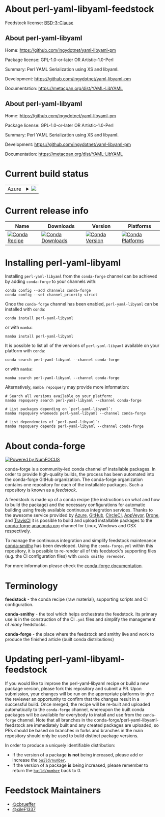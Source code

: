 About perl-yaml-libyaml-feedstock
=================================

Feedstock license: [BSD-3-Clause](https://github.com/conda-forge/perl-yaml-libyaml-feedstock/blob/main/LICENSE.txt)


About perl-yaml-libyaml
-----------------------

Home: https://github.com/ingydotnet/yaml-libyaml-pm

Package license: GPL-1.0-or-later OR Artistic-1.0-Perl

Summary: Perl YAML Serialization using XS and libyaml.

Development: https://github.com/ingydotnet/yaml-libyaml-pm

Documentation: https://metacpan.org/dist/YAML-LibYAML

About perl-yaml-libyaml
-----------------------

Home: https://github.com/ingydotnet/yaml-libyaml-pm

Package license: GPL-1.0-or-later OR Artistic-1.0-Perl

Summary: Perl YAML Serialization using XS and libyaml.

Development: https://github.com/ingydotnet/yaml-libyaml-pm

Documentation: https://metacpan.org/dist/YAML-LibYAML

Current build status
====================


<table>
    
  <tr>
    <td>Azure</td>
    <td>
      <details>
        <summary>
          <a href="https://dev.azure.com/conda-forge/feedstock-builds/_build/latest?definitionId=17875&branchName=main">
            <img src="https://dev.azure.com/conda-forge/feedstock-builds/_apis/build/status/perl-yaml-libyaml-feedstock?branchName=main">
          </a>
        </summary>
        <table>
          <thead><tr><th>Variant</th><th>Status</th></tr></thead>
          <tbody><tr>
              <td>linux_64</td>
              <td>
                <a href="https://dev.azure.com/conda-forge/feedstock-builds/_build/latest?definitionId=17875&branchName=main">
                  <img src="https://dev.azure.com/conda-forge/feedstock-builds/_apis/build/status/perl-yaml-libyaml-feedstock?branchName=main&jobName=linux&configuration=linux%20linux_64_" alt="variant">
                </a>
              </td>
            </tr><tr>
              <td>linux_aarch64</td>
              <td>
                <a href="https://dev.azure.com/conda-forge/feedstock-builds/_build/latest?definitionId=17875&branchName=main">
                  <img src="https://dev.azure.com/conda-forge/feedstock-builds/_apis/build/status/perl-yaml-libyaml-feedstock?branchName=main&jobName=linux&configuration=linux%20linux_aarch64_" alt="variant">
                </a>
              </td>
            </tr><tr>
              <td>linux_ppc64le</td>
              <td>
                <a href="https://dev.azure.com/conda-forge/feedstock-builds/_build/latest?definitionId=17875&branchName=main">
                  <img src="https://dev.azure.com/conda-forge/feedstock-builds/_apis/build/status/perl-yaml-libyaml-feedstock?branchName=main&jobName=linux&configuration=linux%20linux_ppc64le_" alt="variant">
                </a>
              </td>
            </tr><tr>
              <td>osx_64</td>
              <td>
                <a href="https://dev.azure.com/conda-forge/feedstock-builds/_build/latest?definitionId=17875&branchName=main">
                  <img src="https://dev.azure.com/conda-forge/feedstock-builds/_apis/build/status/perl-yaml-libyaml-feedstock?branchName=main&jobName=osx&configuration=osx%20osx_64_" alt="variant">
                </a>
              </td>
            </tr>
          </tbody>
        </table>
      </details>
    </td>
  </tr>
</table>

Current release info
====================

| Name | Downloads | Version | Platforms |
| --- | --- | --- | --- |
| [![Conda Recipe](https://img.shields.io/badge/recipe-perl--yaml--libyaml-green.svg)](https://anaconda.org/conda-forge/perl-yaml-libyaml) | [![Conda Downloads](https://img.shields.io/conda/dn/conda-forge/perl-yaml-libyaml.svg)](https://anaconda.org/conda-forge/perl-yaml-libyaml) | [![Conda Version](https://img.shields.io/conda/vn/conda-forge/perl-yaml-libyaml.svg)](https://anaconda.org/conda-forge/perl-yaml-libyaml) | [![Conda Platforms](https://img.shields.io/conda/pn/conda-forge/perl-yaml-libyaml.svg)](https://anaconda.org/conda-forge/perl-yaml-libyaml) |

Installing perl-yaml-libyaml
============================

Installing `perl-yaml-libyaml` from the `conda-forge` channel can be achieved by adding `conda-forge` to your channels with:

```
conda config --add channels conda-forge
conda config --set channel_priority strict
```

Once the `conda-forge` channel has been enabled, `perl-yaml-libyaml` can be installed with `conda`:

```
conda install perl-yaml-libyaml
```

or with `mamba`:

```
mamba install perl-yaml-libyaml
```

It is possible to list all of the versions of `perl-yaml-libyaml` available on your platform with `conda`:

```
conda search perl-yaml-libyaml --channel conda-forge
```

or with `mamba`:

```
mamba search perl-yaml-libyaml --channel conda-forge
```

Alternatively, `mamba repoquery` may provide more information:

```
# Search all versions available on your platform:
mamba repoquery search perl-yaml-libyaml --channel conda-forge

# List packages depending on `perl-yaml-libyaml`:
mamba repoquery whoneeds perl-yaml-libyaml --channel conda-forge

# List dependencies of `perl-yaml-libyaml`:
mamba repoquery depends perl-yaml-libyaml --channel conda-forge
```


About conda-forge
=================

[![Powered by
NumFOCUS](https://img.shields.io/badge/powered%20by-NumFOCUS-orange.svg?style=flat&colorA=E1523D&colorB=007D8A)](https://numfocus.org)

conda-forge is a community-led conda channel of installable packages.
In order to provide high-quality builds, the process has been automated into the
conda-forge GitHub organization. The conda-forge organization contains one repository
for each of the installable packages. Such a repository is known as a *feedstock*.

A feedstock is made up of a conda recipe (the instructions on what and how to build
the package) and the necessary configurations for automatic building using freely
available continuous integration services. Thanks to the awesome service provided by
[Azure](https://azure.microsoft.com/en-us/services/devops/), [GitHub](https://github.com/),
[CircleCI](https://circleci.com/), [AppVeyor](https://www.appveyor.com/),
[Drone](https://cloud.drone.io/welcome), and [TravisCI](https://travis-ci.com/)
it is possible to build and upload installable packages to the
[conda-forge](https://anaconda.org/conda-forge) [anaconda.org](https://anaconda.org/)
channel for Linux, Windows and OSX respectively.

To manage the continuous integration and simplify feedstock maintenance
[conda-smithy](https://github.com/conda-forge/conda-smithy) has been developed.
Using the ``conda-forge.yml`` within this repository, it is possible to re-render all of
this feedstock's supporting files (e.g. the CI configuration files) with ``conda smithy rerender``.

For more information please check the [conda-forge documentation](https://conda-forge.org/docs/).

Terminology
===========

**feedstock** - the conda recipe (raw material), supporting scripts and CI configuration.

**conda-smithy** - the tool which helps orchestrate the feedstock.
                   Its primary use is in the construction of the CI ``.yml`` files
                   and simplify the management of *many* feedstocks.

**conda-forge** - the place where the feedstock and smithy live and work to
                  produce the finished article (built conda distributions)


Updating perl-yaml-libyaml-feedstock
====================================

If you would like to improve the perl-yaml-libyaml recipe or build a new
package version, please fork this repository and submit a PR. Upon submission,
your changes will be run on the appropriate platforms to give the reviewer an
opportunity to confirm that the changes result in a successful build. Once
merged, the recipe will be re-built and uploaded automatically to the
`conda-forge` channel, whereupon the built conda packages will be available for
everybody to install and use from the `conda-forge` channel.
Note that all branches in the conda-forge/perl-yaml-libyaml-feedstock are
immediately built and any created packages are uploaded, so PRs should be based
on branches in forks and branches in the main repository should only be used to
build distinct package versions.

In order to produce a uniquely identifiable distribution:
 * If the version of a package **is not** being increased, please add or increase
   the [``build/number``](https://docs.conda.io/projects/conda-build/en/latest/resources/define-metadata.html#build-number-and-string).
 * If the version of a package **is** being increased, please remember to return
   the [``build/number``](https://docs.conda.io/projects/conda-build/en/latest/resources/define-metadata.html#build-number-and-string)
   back to 0.

Feedstock Maintainers
=====================

* [@cbrueffer](https://github.com/cbrueffer/)
* [@xileF1337](https://github.com/xileF1337/)

